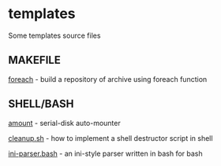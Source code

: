 # templates
Some templates source files

## MAKEFILE

[foreach](makefile/foreach/README.md) - build a repository of archive using
foreach function

## SHELL/BASH

[amount](shell/amount/README.md) - serial-disk auto-mounter

[cleanup.sh](shell/cleanup/README.md) - how to implement a shell destructor
script in shell

[ini-parser.bash](bash/ini-parser/README.md) - an ini-style parser written in
bash for bash
